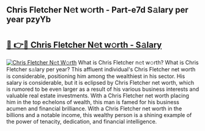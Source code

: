 ## Chris Fletcher N𝚎t w𝚘rth - Part-e7d S𝚊lary per year pzyYb

# <h2><a href="http://gc00s2.nevu.top/?p=Chris+Fletcher">🔗 👉🔴 Chris Fletcher N𝚎t w𝚘rth - S𝚊lary</a></h2>

[![Chris Fletcher N𝚎t W𝚘rth](https://i.imgur.com/EBH3L9S.jpeg)](http://gc00s2.nevu.top/?p=Chris+Fletcher)
What is Chris Fletcher n𝚎t w𝚘rth? What is Chris Fletcher s𝚊lary per year?
This affluent individual's Chris Fletcher net worth is considerable, positioning him among the wealthiest in his sector. His salary is considerable, but it is eclipsed by Chris Fletcher net worth, which is rumored to be even larger as a result of his various business interests and valuable real estate investments. With a Chris Fletcher net worth placing him in the top echelons of wealth, this man is famed for his business acumen and financial brilliance. With a Chris Fletcher net worth in the billions and a notable income, this wealthy person is a shining example of the power of tenacity, dedication, and financial intelligence.
